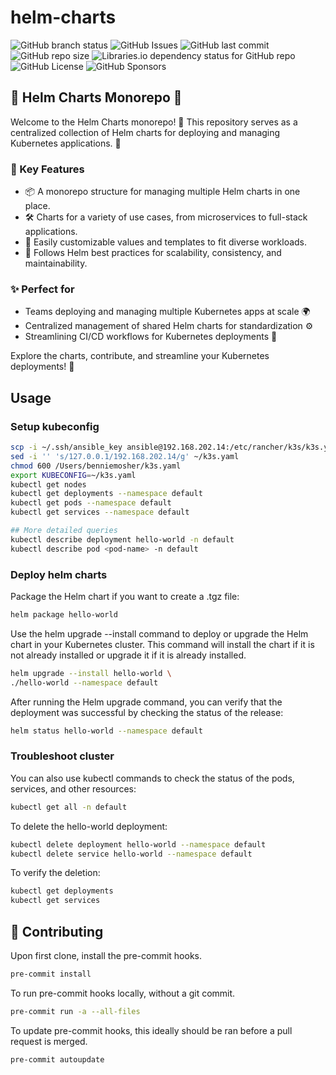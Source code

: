# helm-charts

![GitHub branch status](https://img.shields.io/github/checks-status/mosher-labs/helm-charts/main)
![GitHub Issues](https://img.shields.io/github/issues/mosher-labs/helm-charts)
![GitHub last commit](https://img.shields.io/github/last-commit/mosher-labs/helm-charts)
![GitHub repo size](https://img.shields.io/github/repo-size/mosher-labs/helm-charts)
![Libraries.io dependency status for GitHub repo](https://img.shields.io/librariesio/github/mosher-labs/helm-charts)
![GitHub License](https://img.shields.io/github/license/mosher-labs/helm-charts)
![GitHub Sponsors](https://img.shields.io/github/sponsors/mosher-labs)

## 🎩 Helm Charts Monorepo 🚢

Welcome to the Helm Charts monorepo! 🚀 This repository serves as a centralized
collection of Helm charts for deploying and managing Kubernetes applications. 🎯

### 🌟 Key Features

- 📦 A monorepo structure for managing multiple Helm charts in one place.
- 🛠️ Charts for a variety of use cases, from microservices to full-stack applications.
- 🔧 Easily customizable values and templates to fit diverse workloads.
- 📜 Follows Helm best practices for scalability, consistency, and maintainability.

### ✨ Perfect for

- Teams deploying and managing multiple Kubernetes apps at scale 🌍
- Centralized management of shared Helm charts for standardization ⚙️
- Streamlining CI/CD workflows for Kubernetes deployments 🚀

Explore the charts, contribute, and streamline your Kubernetes deployments! 🤝

## Usage

### Setup kubeconfig

```bash
scp -i ~/.ssh/ansible_key ansible@192.168.202.14:/etc/rancher/k3s/k3s.yaml ~/k3s.yaml
sed -i '' 's/127.0.0.1/192.168.202.14/g' ~/k3s.yaml
chmod 600 /Users/benniemosher/k3s.yaml
export KUBECONFIG=~/k3s.yaml
kubectl get nodes
kubectl get deployments --namespace default
kubectl get pods --namespace default
kubectl get services --namespace default

## More detailed queries
kubectl describe deployment hello-world -n default
kubectl describe pod <pod-name> -n default
```

### Deploy helm charts

Package the Helm chart if you want to create a .tgz file:

```bash
helm package hello-world
```

Use the helm upgrade --install command to deploy or upgrade the
Helm chart in your Kubernetes cluster. This command will install
the chart if it is not already installed or upgrade it if it is
already installed.

```bash
helm upgrade --install hello-world \
./hello-world --namespace default
```

After running the Helm upgrade command, you can verify that the deployment
was successful by checking the status of the release:

```bash
helm status hello-world --namespace default
```

### Troubleshoot cluster

You can also use kubectl commands to check the status of the
pods, services, and other resources:

```bash
kubectl get all -n default
```

To delete the hello-world deployment:

```bash
kubectl delete deployment hello-world --namespace default
kubectl delete service hello-world --namespace default
```

To verify the deletion:

```bash
kubectl get deployments
kubectl get services
```

## 🔰 Contributing

Upon first clone, install the pre-commit hooks.

```bash
pre-commit install
```

To run pre-commit hooks locally, without a git commit.

```bash
pre-commit run -a --all-files
```

To update pre-commit hooks, this ideally should be ran before a pull request is merged.

```bash
pre-commit autoupdate
```
